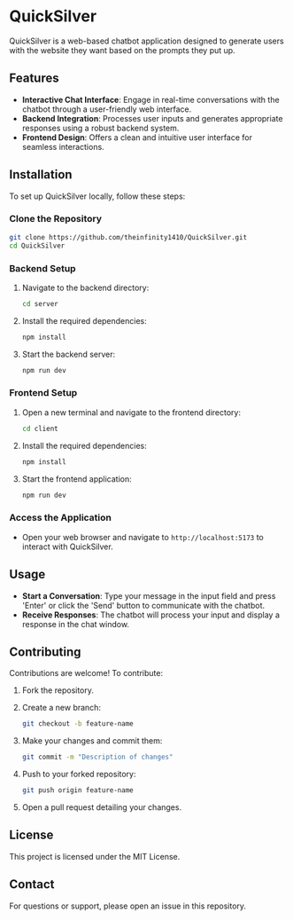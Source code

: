 # QuickSilver

QuickSilver is a web-based chatbot application designed to generate users with the website they want based on the prompts they put up.

## Features

- **Interactive Chat Interface**: Engage in real-time conversations with the chatbot through a user-friendly web interface.
- **Backend Integration**: Processes user inputs and generates appropriate responses using a robust backend system.
- **Frontend Design**: Offers a clean and intuitive user interface for seamless interactions.

## Installation

To set up QuickSilver locally, follow these steps:

### Clone the Repository

```bash
git clone https://github.com/theinfinity1410/QuickSilver.git
cd QuickSilver
```

### Backend Setup

1. Navigate to the backend directory:

   ```bash
   cd server
   ```

2. Install the required dependencies:

   ```bash
   npm install
   ```

3. Start the backend server:

   ```bash
   npm run dev
   ```

### Frontend Setup

1. Open a new terminal and navigate to the frontend directory:

   ```bash
   cd client
   ```

2. Install the required dependencies:

   ```bash
   npm install
   ```

3. Start the frontend application:

   ```bash
   npm run dev
   ```

### Access the Application

- Open your web browser and navigate to `http://localhost:5173` to interact with QuickSilver.

## Usage

- **Start a Conversation**: Type your message in the input field and press 'Enter' or click the 'Send' button to communicate with the chatbot.
- **Receive Responses**: The chatbot will process your input and display a response in the chat window.

## Contributing

Contributions are welcome! To contribute:

1. Fork the repository.
2. Create a new branch:

   ```bash
   git checkout -b feature-name
   ```

3. Make your changes and commit them:

   ```bash
   git commit -m "Description of changes"
   ```

4. Push to your forked repository:

   ```bash
   git push origin feature-name
   ```

5. Open a pull request detailing your changes.

## License

This project is licensed under the MIT License.

## Contact

For questions or support, please open an issue in this repository.
